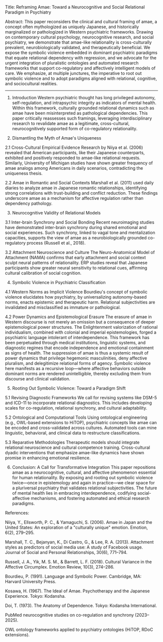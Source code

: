 Title: Reframing Amae: Toward a Neurocognitive and Social Relational Paradigm in Psychiatry

Abstract: This paper reconsiders the clinical and cultural framing of amae, a concept often mythologized as uniquely Japanese, and historically marginalized or pathologized in Western psychiatric frameworks. Drawing on contemporary cultural psychology, neurocognitive research, and social psychiatry, we demonstrate that amae-like relationality is cross-culturally prevalent, neurobiologically validated, and therapeutically beneficial. We expose the symbolic violence embedded in dominant psychiatric paradigms that equate relational dependency with regression, and we advocate for the urgent integration of pluralistic ontologies and automated research frameworks that support co-regulatory and affectively intelligent models of care. We emphasize, at multiple junctures, the imperative to root out symbolic violence and to adopt paradigms aligned with relational, cognitive, and sociocultural realities.


---

1. Introduction Western psychiatric thought has long privileged autonomy, self-regulation, and intrapsychic integrity as indicators of mental health. Within this framework, culturally grounded relational dynamics such as amae have been misinterpreted as pathological dependencies. This paper critically reassesses such framings, leveraging interdisciplinary research to revalidate amae as a legitimate, cross-cultural, neurocognitively supported form of co-regulatory relationality.

2. Dismantling the Myth of Amae's Uniqueness

2.1 Cross-Cultural Empirical Evidence Research by Niiya et al. (2006) revealed that American participants, like their Japanese counterparts, exhibited and positively responded to amae-like relational requests. Similarly, University of Michigan studies have shown greater frequency of amae analogs among Americans in daily scenarios, contradicting the uniqueness thesis.

2.2 Amae in Romantic and Social Contexts Marshall et al. (2011) used daily diaries to analyze amae in Japanese romantic relationships, identifying strong correlations with trust-building and conflict reduction. These findings underscore amae as a mechanism for affective regulation rather than dependency pathology.

3. Neurocognitive Validity of Relational Models

3.1 Inter-brain Synchrony and Social Bonding Recent neuroimaging studies have demonstrated inter-brain synchrony during shared emotional and social experiences. Such synchrony, linked to vagal tone and mentalization capacities, supports the view of amae as a neurobiologically grounded co-regulatory process (Russell et al., 2018).

3.2 Attachment Neuroscience and Culture The Neuro-Anatomical Model of Attachment (NAMA) confirms that early attachment and social context sculpt neural patterns of relationality. ERP studies reveal that Japanese participants show greater neural sensitivity to relational cues, affirming cultural calibration of social cognition.

4. Symbolic Violence in Psychiatric Classification

4.1 Western Norms as Implicit Violence Bourdieu's concept of symbolic violence elucidates how psychiatry, by universalizing autonomy-based norms, enacts epistemic and therapeutic harm. Relational subjectivities are invalidated and misclassified as immature or pathological.

4.2 Power Dynamics and Epistemological Erasure The erasure of amae in Western discourse is not merely an omission but a consequence of deeper epistemological power structures. The Enlightenment valorization of rational individualism, combined with colonial and imperial epistemologies, forged a psychiatric language intolerant of interdependence. This framework has been perpetuated through medical institutions, linguistic systems, and diagnostic regimes that encode independence and emotional containment as signs of health. The suppression of amae is thus a systemic result of power dynamics that privilege hegemonic masculinities, deny affective pluralism, and delegitimize relational forms of agency. Symbolic violence here manifests as a recursive loop—where affective behaviors outside dominant norms are rendered unintelligible, thereby excluding them from discourse and clinical validation.

5. Rooting Out Symbolic Violence: Toward a Paradigm Shift

5.1 Revising Diagnostic Frameworks We call for revising systems like DSM-5 and ICD-11 to incorporate relational diagnostics. This includes developing scales for co-regulation, relational synchrony, and cultural adaptability.

5.2 Ontological and Computational Tools Using ontological engineering (e.g., OWL-based extensions to HiTOP), psychiatric concepts like amae can be encoded and cross-validated across cultures. Automated tools can mine linguistic, behavioral, and clinical data to restructure classifications.

5.3 Reparative Methodologies Therapeutic models should integrate relational neuroscience and cultural competence training. Cross-cultural dyadic interventions that emphasize amae-like dynamics have shown promise in enhancing emotional resilience.

6. Conclusion: A Call for Transformative Integration This paper repositions amae as a neurocognitive, cultural, and affective phenomenon essential for human relationality. By exposing and rooting out symbolic violence twice—once in epistemology and again in practice—we clear space for a pluriversal psychiatry that validates relational subjectivities. The future of mental health lies in embracing interdependence, codifying social-affective mechanisms, and fostering automated and ethical research paradigms.

References:

Niiya, Y., Ellsworth, P. C., & Yamaguchi, S. (2006). Amae in Japan and the United States: An exploration of a "culturally unique" emotion. Emotion, 6(2), 279–295.

Marshall, T. C., Bejanyan, K., Di Castro, G., & Lee, R. A. (2013). Attachment styles as predictors of social media use: A study of Facebook usage. Journal of Social and Personal Relationships, 30(6), 771–794.

Russell, J. A., Yik, M. S. M., & Barrett, L. F. (2018). Cultural Variance in the Affective Circumplex. Emotion Review, 10(3), 274–286.

Bourdieu, P. (1991). Language and Symbolic Power. Cambridge, MA: Harvard University Press.

Kosawa, H. (1967). The Ideal of Amae. Psychotherapy and the Japanese Experience. Tokyo: Kodansha.

Doi, T. (1973). The Anatomy of Dependence. Tokyo: Kodansha International.

PubMed neurocognitive studies on co-regulation and synchrony (2023–2025).

OWL ontology frameworks applied to psychiatry ontologies (HiTOP, RDoC extensions).


